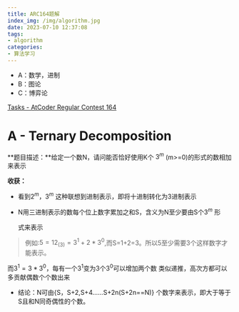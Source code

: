 ```yaml
---
title: ARC164题解
index_img: /img/algorithm.jpg
date: 2023-07-10 12:37:08
tags:
- algorithm
categories:
- 算法学习
---
```


* A：数学，进制
* B：图论
* C：博弈论

[Tasks - AtCoder Regular Contest 164](https://atcoder.jp/contests/arc164/tasks)

# A - Ternary Decomposition

**题目描述：**给定一个数N，请问能否恰好使用K个 $3^{m}$ (m>=0)的形式的数相加来表示

**收获：**

* 看到$2^{m}，3^{m}$ 这种联想到进制表示，即将十进制转化为3进制表示

* N用三进制表示的数每个位上数字累加之和S，含义为N至少要由S个$3^{m}$ 形

  式来表示

  

>  例如:$5=12_{(3)}=3^{1}+2*3^{0}$,而S=1+2=3。所以5至少需要3个这样数字才能表示。

而$3^{1}=3*3^{0}$，每有一个$3^{1}$变为3个$3^{0}$可以增加两个数
类似递推，高次方都可以多贡献偶数个个数出来

* 结论：N可由{S，S+2,S+4......S+2n(S+2n==N)}  个数字来表示，即大于等于S且和N同奇偶性的个数。

